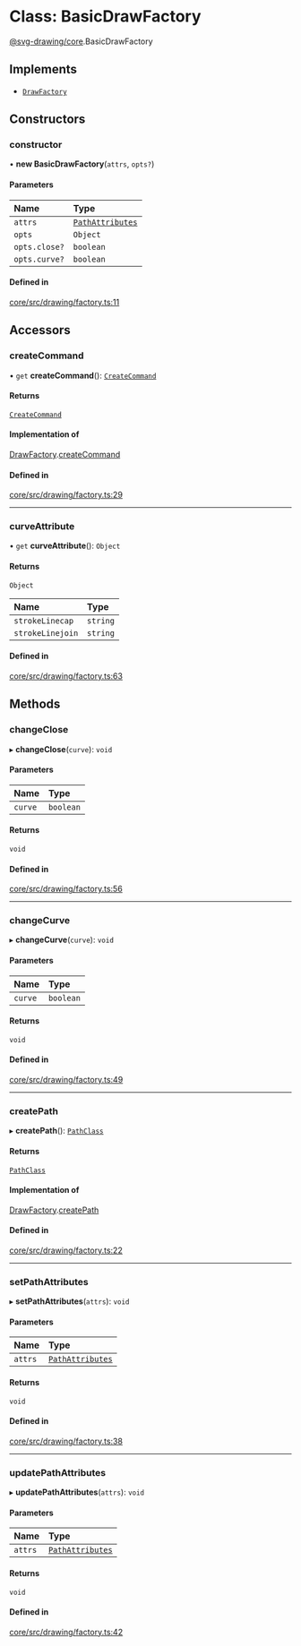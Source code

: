 # Class: BasicDrawFactory

[@svg-drawing/core](../../modules/svg_drawing_core.md).BasicDrawFactory

## Implements

- [`DrawFactory`](../../interfaces/svg_drawing_core/DrawFactory.md)

## Constructors

### constructor

• **new BasicDrawFactory**(`attrs`, `opts?`)

#### Parameters

| Name | Type |
| :------ | :------ |
| `attrs` | [`PathAttributes`](../../modules/svg_drawing_core.md#pathattributes) |
| `opts` | `Object` |
| `opts.close?` | `boolean` |
| `opts.curve?` | `boolean` |

#### Defined in

[core/src/drawing/factory.ts:11](https://github.com/kmkzt/svg-drawing/blob/6e54c2f/packages/core/src/drawing/factory.ts#L11)

## Accessors

### createCommand

• `get` **createCommand**(): [`CreateCommand`](../../modules/svg_drawing_core.md#createcommand)

#### Returns

[`CreateCommand`](../../modules/svg_drawing_core.md#createcommand)

#### Implementation of

[DrawFactory](../../interfaces/svg_drawing_core/DrawFactory.md).[createCommand](../../interfaces/svg_drawing_core/DrawFactory.md#createcommand)

#### Defined in

[core/src/drawing/factory.ts:29](https://github.com/kmkzt/svg-drawing/blob/6e54c2f/packages/core/src/drawing/factory.ts#L29)

___

### curveAttribute

• `get` **curveAttribute**(): `Object`

#### Returns

`Object`

| Name | Type |
| :------ | :------ |
| `strokeLinecap` | `string` |
| `strokeLinejoin` | `string` |

#### Defined in

[core/src/drawing/factory.ts:63](https://github.com/kmkzt/svg-drawing/blob/6e54c2f/packages/core/src/drawing/factory.ts#L63)

## Methods

### changeClose

▸ **changeClose**(`curve`): `void`

#### Parameters

| Name | Type |
| :------ | :------ |
| `curve` | `boolean` |

#### Returns

`void`

#### Defined in

[core/src/drawing/factory.ts:56](https://github.com/kmkzt/svg-drawing/blob/6e54c2f/packages/core/src/drawing/factory.ts#L56)

___

### changeCurve

▸ **changeCurve**(`curve`): `void`

#### Parameters

| Name | Type |
| :------ | :------ |
| `curve` | `boolean` |

#### Returns

`void`

#### Defined in

[core/src/drawing/factory.ts:49](https://github.com/kmkzt/svg-drawing/blob/6e54c2f/packages/core/src/drawing/factory.ts#L49)

___

### createPath

▸ **createPath**(): [`PathClass`](../../interfaces/svg_drawing_core/PathClass.md)

#### Returns

[`PathClass`](../../interfaces/svg_drawing_core/PathClass.md)

#### Implementation of

[DrawFactory](../../interfaces/svg_drawing_core/DrawFactory.md).[createPath](../../interfaces/svg_drawing_core/DrawFactory.md#createpath)

#### Defined in

[core/src/drawing/factory.ts:22](https://github.com/kmkzt/svg-drawing/blob/6e54c2f/packages/core/src/drawing/factory.ts#L22)

___

### setPathAttributes

▸ **setPathAttributes**(`attrs`): `void`

#### Parameters

| Name | Type |
| :------ | :------ |
| `attrs` | [`PathAttributes`](../../modules/svg_drawing_core.md#pathattributes) |

#### Returns

`void`

#### Defined in

[core/src/drawing/factory.ts:38](https://github.com/kmkzt/svg-drawing/blob/6e54c2f/packages/core/src/drawing/factory.ts#L38)

___

### updatePathAttributes

▸ **updatePathAttributes**(`attrs`): `void`

#### Parameters

| Name | Type |
| :------ | :------ |
| `attrs` | [`PathAttributes`](../../modules/svg_drawing_core.md#pathattributes) |

#### Returns

`void`

#### Defined in

[core/src/drawing/factory.ts:42](https://github.com/kmkzt/svg-drawing/blob/6e54c2f/packages/core/src/drawing/factory.ts#L42)
